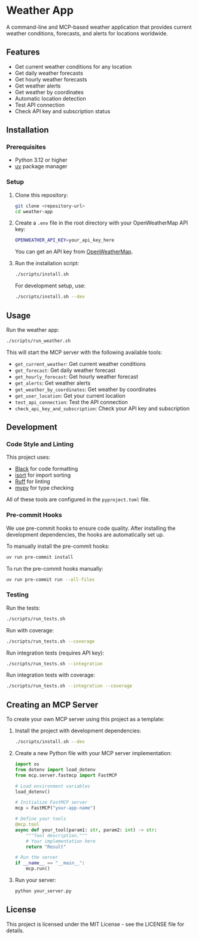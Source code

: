 # Weather App

A command-line and MCP-based weather application that provides current weather conditions, forecasts, and alerts for locations worldwide.

## Features

- Get current weather conditions for any location
- Get daily weather forecasts
- Get hourly weather forecasts
- Get weather alerts
- Get weather by coordinates
- Automatic location detection
- Test API connection
- Check API key and subscription status

## Installation

### Prerequisites

- Python 3.12 or higher
- [uv](https://github.com/astral-sh/uv) package manager

### Setup

1. Clone this repository:

   ```bash
   git clone <repository-url>
   cd weather-app
   ```

2. Create a `.env` file in the root directory with your OpenWeatherMap API key:

   ```bash
   OPENWEATHER_API_KEY=your_api_key_here
   ```

   You can get an API key from [OpenWeatherMap](https://openweathermap.org/api).

3. Run the installation script:

   ```bash
   ./scripts/install.sh
   ```

   For development setup, use:

   ```bash
   ./scripts/install.sh --dev
   ```

## Usage

Run the weather app:

```bash
./scripts/run_weather.sh
```

This will start the MCP server with the following available tools:

- `get_current_weather`: Get current weather conditions
- `get_forecast`: Get daily weather forecast
- `get_hourly_forecast`: Get hourly weather forecast
- `get_alerts`: Get weather alerts
- `get_weather_by_coordinates`: Get weather by coordinates
- `get_user_location`: Get your current location
- `test_api_connection`: Test the API connection
- `check_api_key_and_subscription`: Check your API key and subscription

## Development

### Code Style and Linting

This project uses:

- [Black](https://black.readthedocs.io/) for code formatting
- [isort](https://pycqa.github.io/isort/) for import sorting
- [Ruff](https://github.com/charliermarsh/ruff) for linting
- [mypy](https://mypy.readthedocs.io/) for type checking

All of these tools are configured in the `pyproject.toml` file.

### Pre-commit Hooks

We use pre-commit hooks to ensure code quality. After installing the development dependencies, the hooks are automatically set up.

To manually install the pre-commit hooks:

```bash
uv run pre-commit install
```

To run the pre-commit hooks manually:

```bash
uv run pre-commit run --all-files
```

### Testing

Run the tests:

```bash
./scripts/run_tests.sh
```

Run with coverage:

```bash
./scripts/run_tests.sh --coverage
```

Run integration tests (requires API key):

```bash
./scripts/run_tests.sh --integration
```

Run integration tests with coverage:

```bash
./scripts/run_tests.sh --integration --coverage
```

## Creating an MCP Server

To create your own MCP server using this project as a template:

1. Install the project with development dependencies:

   ```bash
   ./scripts/install.sh --dev
   ```

2. Create a new Python file with your MCP server implementation:

   ```python
   import os
   from dotenv import load_dotenv
   from mcp.server.fastmcp import FastMCP

   # Load environment variables
   load_dotenv()

   # Initialize FastMCP server
   mcp = FastMCP("your-app-name")

   # Define your tools
   @mcp.tool
   async def your_tool(param1: str, param2: int) -> str:
       """Tool description."""
       # Your implementation here
       return "Result"

   # Run the server
   if __name__ == "__main__":
       mcp.run()
   ```

3. Run your server:

   ```bash
   python your_server.py
   ```

## License

This project is licensed under the MIT License - see the LICENSE file for details.
